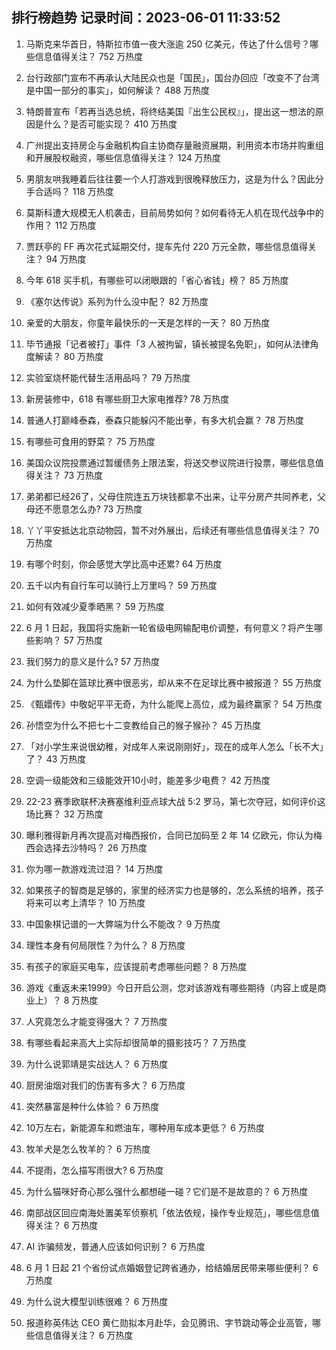 
## 排行榜趋势 记录时间：2023-06-01 11:33:52
  
  1. 马斯克来华首日，特斯拉市值一夜大涨逾 250 亿美元，传达了什么信号？哪些信息值得关注？ 752 万热度
    
  2. 台行政部门宣布不再承认大陆民众也是「国民」，国台办回应「改变不了台湾是中国一部分的事实」，如何解读？ 488 万热度
    
  3. 特朗普宣布「若再当选总统，将终结美国『出生公民权』」，提出这一想法的原因是什么？是否可能实现？ 410 万热度
    
  4. 广州提出支持房企与金融机构自主协商存量融资展期，利用资本市场并购重组和开展股权融资，哪些信息值得关注？ 124 万热度
    
  5. 男朋友哄我睡着后往往要一个人打游戏到很晚释放压力，这是为什么？因此分手合适吗？ 118 万热度
    
  6. 莫斯科遭大规模无人机袭击，目前局势如何？如何看待无人机在现代战争中的作用？ 112 万热度
    
  7. 贾跃亭的 FF 再次花式延期交付，提车先付 220 万元全款，哪些信息值得关注？ 94 万热度
    
  8. 今年 618 买手机，有哪些可以闭眼跟的「省心省钱」榜？ 85 万热度
    
  9. 《塞尔达传说》系列为什么没中配？ 82 万热度
    
  10. 亲爱的大朋友，你童年最快乐的一天是怎样的一天？ 80 万热度
    
  11. 毕节通报「记者被打」事件「3 人被拘留，镇长被提名免职」，如何从法律角度解读？ 80 万热度
    
  12. 实验室烧杯能代替生活用品吗？ 79 万热度
    
  13. 新房装修中，618 有哪些厨卫大家电推荐? 78 万热度
    
  14. 普通人打巅峰泰森，泰森只能躲闪不能出拳，有多大机会赢？ 78 万热度
    
  15. 有哪些可食用的野菜？ 75 万热度
    
  16. 美国众议院投票通过暂缓债务上限法案，将送交参议院进行投票，哪些信息值得关注？ 73 万热度
    
  17. 弟弟都已经26了，父母住院连五万块钱都拿不出来，让平分房产共同养老，父母还不愿意怎么办? 73 万热度
    
  18. 丫丫平安抵达北京动物园，暂不对外展出，后续还有哪些信息值得关注？ 70 万热度
    
  19. 有哪个时刻，你会感觉大学比高中还累? 64 万热度
    
  20. 五千以内有自行车可以骑行上万里吗？ 59 万热度
    
  21. 如何有效减少夏季晒黑？ 59 万热度
    
  22. 6 月 1 日起，我国将实施新一轮省级电网输配电价调整，有何意义？将产生哪些影响？ 57 万热度
    
  23. 我们努力的意义是什么? 57 万热度
    
  24. 为什么垫脚在篮球比赛中很恶劣，却从来不在足球比赛中被报道？ 55 万热度
    
  25. 《甄嬛传》中敬妃平平无奇，为什么能爬上高位，成为最终赢家？ 54 万热度
    
  26. 孙悟空为什么不把七十二变教给自己的猴子猴孙？ 45 万热度
    
  27. 「对小学生来说很幼稚，对成年人来说刚刚好」，现在的成年人怎么「长不大」了？ 43 万热度
    
  28. 空调一级能效和三级能效开10小时，能差多少电费？ 42 万热度
    
  29. 22-23 赛季欧联杯决赛塞维利亚点球大战 5:2 罗马，第七次夺冠，如何评价这场比赛？ 32 万热度
    
  30. 曝利雅得新月再次提高对梅西报价，合同已加码至 2 年 14 亿欧元，你认为梅西会选择去沙特吗？ 26 万热度
    
  31. 你为哪一款游戏流过泪？ 14 万热度
    
  32. 如果孩子的智商是足够的，家里的经济实力也是够的，怎么系统的培养，孩子将来可以考上清华？ 10 万热度
    
  33. 中国象棋记谱的一大弊端为什么不能改？ 9 万热度
    
  34. 理性本身有何局限性？为什么？ 8 万热度
    
  35. 有孩子的家庭买电车，应该提前考虑哪些问题？ 8 万热度
    
  36. 游戏《重返未来1999》今日开启公测，您对该游戏有哪些期待（内容上或是商业上）？ 8 万热度
    
  37. 人究竟怎么才能变得强大？ 7 万热度
    
  38. 有哪些看起来高大上实际却很简单的摄影技巧？ 7 万热度
    
  39. 为什么说郭靖是实战达人？ 6 万热度
    
  40. 厨房油烟对我们的伤害有多大？ 6 万热度
    
  41. 突然暴富是种什么体验？ 6 万热度
    
  42. 10万左右，新能源车和燃油车，哪种用车成本更低？ 6 万热度
    
  43. 牧羊犬是怎么牧羊的？ 6 万热度
    
  44. 不提雨，怎么描写雨很大? 6 万热度
    
  45. 为什么猫咪好奇心那么强什么都想碰一碰？它们是不是故意的？ 6 万热度
    
  46. 南部战区回应南海处置美军侦察机「依法依规，操作专业规范」，哪些信息值得关注？ 6 万热度
    
  47. AI 诈骗频发，普通人应该如何识别？ 6 万热度
    
  48. 6 月 1 日起 21 个省份试点婚姻登记跨省通办，给结婚居民带来哪些便利？ 6 万热度
    
  49. 为什么说大模型训练很难？ 6 万热度
    
  50. 报道称英伟达 CEO 黄仁勋拟本月赴华，会见腾讯、字节跳动等企业高管，哪些信息值得关注？ 6 万热度
    